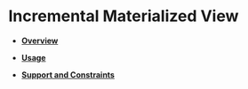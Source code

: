 # Incremental Materialized View<a name="EN-US_TOPIC_0295970206"></a>

-   **[Overview](overview-51.md)**  

-   **[Usage](usage-51.md)**  

-   **[Support and Constraints](support-and-constraints-19.md)**  


